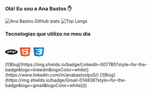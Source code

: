 ### Olá! Eu sou a Ana Bastos ✋
![Ana Bastos GitHub stats](https://github-readme-stats.vercel.app/api?username=Anabastoslps&show_icons=true&theme=radical)
![Top Langs](https://github-readme-stats.vercel.app/api/top-langs/?username=Anabastoslps&compact)

### Tecnologias que utilizo no meu dia

<div style="display: inline_block"><br>
  <img align="center" alt="Ana-PHP" height="30" width="40" src="https://raw.githubusercontent.com/devicons/devicon/master/icons/php/php-plain.svg">
  <img align="center" alt="Ana-HTML" height="30" width="40" src="https://raw.githubusercontent.com/devicons/devicon/master/icons/html5/html5-original.svg">
  <img align="center" alt="Ana-CSS" height="30" width="40" src="https://raw.githubusercontent.com/devicons/devicon/master/icons/css3/css3-original.svg">
</div></br>
[![Blog](https://img.shields.io/badge/LinkedIn-0077B5?style=for-the-badge&logo=linkedin&logoColor=white)](https://www.linkedin.com/in/anabastoslps5/)
[![Blog](https://img.shields.io/badge/Gmail-D14836?style=for-the-badge&logo=gmail&logoColor=white)]()


